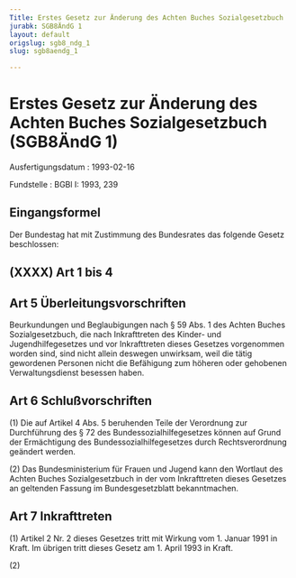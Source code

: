 ```yaml
---
Title: Erstes Gesetz zur Änderung des Achten Buches Sozialgesetzbuch
jurabk: SGB8ÄndG 1
layout: default
origslug: sgb8_ndg_1
slug: sgb8aendg_1

---
```


# Erstes Gesetz zur Änderung des Achten Buches Sozialgesetzbuch (SGB8ÄndG 1)

Ausfertigungsdatum
:   1993-02-16

Fundstelle
:   BGBl I: 1993, 239

## Eingangsformel

Der Bundestag hat mit Zustimmung des Bundesrates das folgende Gesetz
beschlossen:

## (XXXX) Art 1 bis 4

## Art 5 Überleitungsvorschriften

Beurkundungen und Beglaubigungen nach § 59 Abs. 1 des Achten Buches
Sozialgesetzbuch, die nach Inkrafttreten des Kinder- und
Jugendhilfegesetzes und vor Inkrafttreten dieses Gesetzes vorgenommen
worden sind, sind nicht allein deswegen unwirksam, weil die tätig
gewordenen Personen nicht die Befähigung zum höheren oder gehobenen
Verwaltungsdienst besessen haben.

## Art 6 Schlußvorschriften

(1) Die auf Artikel 4 Abs. 5 beruhenden Teile der Verordnung zur
Durchführung des § 72 des Bundessozialhilfegesetzes können auf Grund
der Ermächtigung des Bundessozialhilfegesetzes durch Rechtsverordnung
geändert werden.

(2) Das Bundesministerium für Frauen und Jugend kann den Wortlaut des
Achten Buches Sozialgesetzbuch in der vom Inkrafttreten dieses
Gesetzes an geltenden Fassung im Bundesgesetzblatt bekanntmachen.

## Art 7 Inkrafttreten

(1) Artikel 2 Nr. 2 dieses Gesetzes tritt mit Wirkung vom 1. Januar
1991 in Kraft. Im übrigen tritt dieses Gesetz am 1. April 1993 in
Kraft.

(2)

